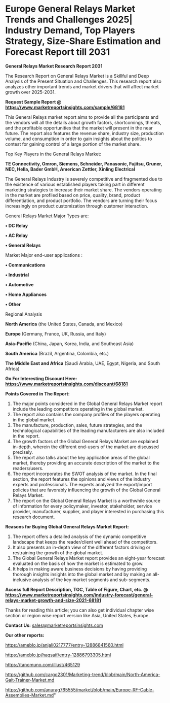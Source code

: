 # Europe General Relays Market Trends and Challenges 2025| Industry Demand, Top Players Strategy, Size-Share Estimation and Forecast Report till 2031

<strong>General Relays Market Research Report 2031</strong>

The Research Report on General Relays Market is a Skillful and Deep Analysis of the Present Situation and Challenges. This research report also analyzes other important trends and market drivers that will affect market growth over 2025-2031.

<strong>Request Sample Report @ <a href=https://www.marketreportsinsights.com/sample/68181>https://www.marketreportsinsights.com/sample/68181</a></strong>

This General Relays market report aims to provide all the participants and the vendors will all the details about growth factors, shortcomings, threats, and the profitable opportunities that the market will present in the near future. The report also features the revenue share, industry size, production volume, and consumption in order to gain insights about the politics to contest for gaining control of a large portion of the market share.

Top Key Players in the General Relays Market:

<strong>TE Connectivity, Omron, Siemens, Schneider, Panasonic, Fujitsu, Gruner, NEC, Hella, Bader GmbH, American Zettler, Xinling Electrical</strong>

The General Relays Industry is severely competitive and fragmented due to the existence of various established players taking part in different marketing strategies to increase their market share. The vendors operating in the market are profiled based on price, quality, brand, product differentiation, and product portfolio. The vendors are turning their focus increasingly on product customization through customer interaction.

General Relays Market Major Types are:

<strong>• DC Relay

• AC Relay

• General Relays</strong>

Market Major end-user applications :

<strong>• Communications

• Industrial

• Automotive

• Home Appliances

• Other</strong>

Regional Analysis

</u><strong><b>North America</b></strong> (the United States, Canada, and Mexico)

<strong><b>Europe </b></strong>(Germany, France, UK, Russia, and Italy)

<strong><b>Asia-Pacific</b></strong> (China, Japan, Korea, India, and Southeast Asia)

<strong><b>South America</b></strong> (Brazil, Argentina, Colombia, etc.)

<strong><b>The Middle East and Africa</b></strong> (Saudi Arabia, UAE, Egypt, Nigeria, and South Africa)

<strong>Go For Interesting Discount Here: <a href=https://www.marketreportsinsights.com/discount/68181>https://www.marketreportsinsights.com/discount/68181</a></strong>

<strong>Points Covered in The Report:</strong>
<ol>
  <li>The major points considered in the Global General Relays Market report include the leading competitors operating in the global market.</li>
  <li>The report also contains the company profiles of the players operating in the global market.</li>
  <li>The manufacture, production, sales, future strategies, and the technological capabilities of the leading manufacturers are also included in the report.</li>
  <li>The growth factors of the Global General Relays Market are explained in-depth, wherein the different end-users of the market are discussed precisely.</li>
  <li>The report also talks about the key application areas of the global market, thereby providing an accurate description of the market to the readers/users.</li>
  <li>The report incorporates the SWOT analysis of the market. In the final section, the report features the opinions and views of the industry experts and professionals. The experts analyzed the export/import policies that are favorably influencing the growth of the Global General Relays Market.</li>
  <li>The report on the Global General Relays Market is a worthwhile source of information for every policymaker, investor, stakeholder, service provider, manufacturer, supplier, and player interested in purchasing this research document.</li>
</ol>
<strong>Reasons for Buying Global General Relays Market Report:</strong>

<ol>
  <li>The report offers a detailed analysis of the dynamic competitive landscape that keeps the reader/client well ahead of the competitors.</li>
  <li>It also presents an in-depth view of the different factors driving or restraining the growth of the global market.</li>
  <li>The Global General Relays Market report provides an eight-year forecast evaluated on the basis of how the market is estimated to grow.</li>
  <li>It helps in making aware business decisions by having providing thorough insights insights into the global market and by making an all-inclusive analysis of the key market segments and sub-segments.</li>
</ol>
<strong>Access full Report Description, TOC, Table of Figure, Chart, etc. @ <a href=https://www.marketreportsinsights.com/industry-forecast/general-relays-market-growth-and-size-2021-68181>https://www.marketreportsinsights.com/industry-forecast/general-relays-market-growth-and-size-2021-68181</a></strong>


Thanks for reading this article; you can also get individual chapter wise section or region wise report version like Asia, United States, Europe.

<strong>Contact Us:</strong>
sales@marketreportsinsights.com

<strong>Our other reports:</strong>

<a href=https://ameblo.jp/anjali0217777/entry-12886841560.html>https://ameblo.jp/anjali0217777/entry-12886841560.html</a>

<a href=https://ameblo.jp/haqsaif/entry-12886793305.html>https://ameblo.jp/haqsaif/entry-12886793305.html</a>

<a href=https://tanomuno.com/illust/465129>https://tanomuno.com/illust/465129</a>

<a href=https://github.com/cargo2301/Marketing-trend/blob/main/North-America-Gait-Trainer-Market.md>https://github.com/cargo2301/Marketing-trend/blob/main/North-America-Gait-Trainer-Market.md</a>

<a href=https://github.com/anurag765555/market/blob/main/Europe-RF-Cable-Assemblies-Market.md>https://github.com/anurag765555/market/blob/main/Europe-RF-Cable-Assemblies-Market.md</a>"
